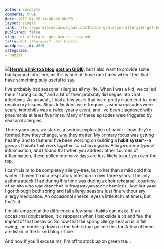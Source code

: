 ```yaml
---
author: zerobyte
comments: true
date: 2017-04-20 14:48:46+00:00
layout: single
link: http://www.elainecunningham.com/habits-goals/got-allergies-get-habits__trashed/
published: false
slug: got-allergies-get-habits__trashed
title: Got allergies?  Get habits.
wordpress_id: 4028
categories:
- Habits
---
```


**[![](http://www.elainecunningham.com/wp-content/uploads/2017/04/pollen.jpg)](http://www.elainecunningham.com/wp-content/uploads/2017/04/pollen.jpg)[Here's a link to a blog post on GIGID,](http://ow.ly/CawG30b14jM)** but I also want to provide some background info here, as this is one of those rare times when I feel that I have something truly useful to say.

I've probably had seasonal allergies all my life. When I was a kid, we called them "spring colds," and a lot of them probably did segue into viral infections. As an adult, I had a few years that were pretty much end-to-end respiratory issues. Sinus infections were frequent, asthma episodes were scary, bronchitis was a twice-yearly event, and I've been diagnosed with pneumonia at least five times. Many of these episodes were triggered by seasonal allergies.

Three years ago, we started a serious exploration of habits--how they're formed, how they change, why they matter. My primary focus was getting healthy, and to that end I've been working on building a **habit system**--a group of habits that work together to achieve goals. Allergies are a type of inflammation, and I found that when you address other sources of inflammation, these pollen-intensive days are less likely to put you over the top.

I can't claim to be completely allergy-free, but other than a mild cold this winter, I haven't had a respiratory infection in over three years. The only asthma attack I had during this time was during a choir rehearsal, courtesy of an alto who was drenched in fragrant-yet-toxic chemicals. And last year, I got through both spring and fall allergy seasons just fine without any allergy medication. An occasional sneeze, eyes a little itchy at times, but that's it.

I'm still amazed at the difference a few small habits can make. If an occasional doubt arises, it disappears when I backslide a bit and feel the impact of that behavior. So now that the spring allergy season is in full swing, I'm doubling down on the habits that got me this far. A few of them are listed in the linked blog article.

And now if you'll excuse me, I'm off to stock up on green tea...
